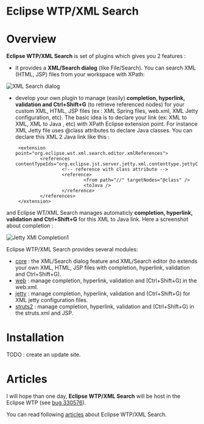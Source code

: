 Eclipse WTP/XML Search
======================

# Overview

**Eclipse WTP/XML Search** is set of plugins which gives you 2 features : 
 
 * it provides a **XML/Search dialog** (like File/Search). You can search XML (HTML, JSP) files from your workspace with XPath:

![XML Search dialog](https://github.com/angelozerr/eclipse-wtp-xml-search/wiki/images/JettyXMLSearch2.png)

 * develop your own plugin to manage (easily) **completion, hyperlink, validation and Ctrl+Shift+G** (to retrieve referenced nodes) for your 
  custom XML, HTML, JSP files (ex : XML Spring files, web.xml, XML Jetty configuration, etc). The basic idea is to declare your link (ex: XML to XML, XML to Java , etc)
  with XPath Eclipse extension point. For instance XML Jetty file uses @class attributes to declare Java classes. You can declare this XML 2 Java link like this :

        <extension point="org.eclipse.wst.xml.search.editor.xmlReferences">
                <references contentTypeIds="org.eclipse.jst.server.jetty.xml.contenttype.jettyConfigFile">            
                        <!-- reference with class attribute -->
                        <reference>			
                                <from path="//" targetNodes="@class" />
                                <toJava />
                        </reference>												
                </references>
        </extension>

  and Eclipse WT/XML Search manages automaticly **completion, hyperlink, validation and Ctrl+Shift+G** for this XML to Java link. Here a screenshot about completion : 
  
![Jetty XMl Completion1](https://github.com/angelozerr/eclipse-wtp-xml-search/wiki/images/JettyXMLCompletion.png)    

Eclipse WTP/XML Search provides several modules: 
 
 * [core](https://github.com/angelozerr/eclipse-wtp-xml-search/wiki/WTP-XML-Search-Core) : the XML/Search dialog feature and XML/Search editor (to extends your own XML, HTML, JSP files with completion, hyperlink, validation and Ctrl+Shift+G).
 * [web](https://github.com/angelozerr/eclipse-wtp-xml-search/wiki/XML-web) : manage  completion, hyperlink, validation and (Ctrl+Shift+G) in the web.xml.
 * [jetty](https://github.com/angelozerr/eclipse-wtp-xml-search/wiki/XML-Jetty-Plugins) : manage  completion, hyperlink, validation and (Ctrl+Shift+G) for XML jetty configuration files.
 * [struts2](https://github.com/angelozerr/eclipse-wtp-xml-search/wiki/Struts2-IDE) : manage  completion, hyperlink, validation and (Ctrl+Shift+G) in the struts.xml and JSP.

# Installation

TODO : create an update site.

# Articles
 
 I will hope than one day, **Eclipse WTP/XML Search**  will be host in the Eclipse WTP (see [bug 330576](https://bugs.eclipse.org/bugs/show_bug.cgi?id=330576)).
 
 You can read following [articles](http://angelozerr.wordpress.com/about/eclipse-wtp-xml-search/) about Eclipse WTP/XML Search.
